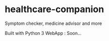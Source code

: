 # healthcare-companion
Symptom checker, medicine advisor and more

Built with Python 3
WebApp : Soon...
